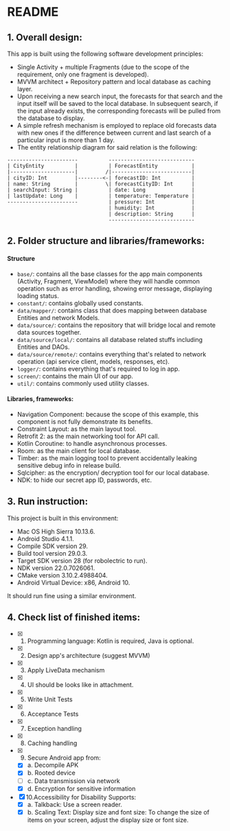 # README

## 1. Overall design:

This app is built using the following software development principles:
- Single Activity + multiple Fragments (due to the scope of the requirement, only one fragment is developed).
- MVVM architect + Repository pattern and local database as caching layer.
- Upon receiving a new search input, the forecasts for that search and the input itself will be saved to the local database. In subsequent search, if the input already exists, the corresponding forecasts will be pulled from the database to display.
- A simple refresh mechanism is employed to replace old forecasts data with new ones if the difference between current and last search of a particular input is more than 1 day.
- The entity relationship diagram for said relation is the following:

```
-----------------------          ----------------------------
| CityEntity          |          | ForecastEntity           |
|---------------------|         /|--------------------------|
| cityID: Int         |--------<-| forecastID: Int          |
| name: String        |         \| forecastCityID: Int      |
| searchInput: String |          | date: Long               |
| lastUpdate: Long    |          | temperature: Temperature |
-----------------------          | pressure: Int            |
                                 | humidity: Int            |
                                 | description: String      |
                                 ----------------------------

```

## 2. Folder structure and libraries/frameworks:

#### Structure

- `base/`: contains all the base classes for the app main components (Activity, Fragment, ViewModel) where they will handle common operation such as error handling, showing error message, displaying loading status.
- `constant/`: contains globally used constants.
- `data/mapper/`: contains class that does mapping between database Entities and network Models.
- `data/source/`: contains the repository that will bridge local and remote data sources together.
- `data/source/local/`: contains all database related stuffs including Entities and DAOs.
- `data/source/remote/`: contains everything that's related to network operation (api service client, models, responses, etc).
- `logger/`: contains everything that's required to log in app.
- `screen/`: contains the main UI of our app.
- `util/`: contains commonly used utility classes.

#### Libraries, frameworks:
- Navigation Component: because the scope of this example, this component is not fully demonstrate its benefits.
- Constraint Layout: as the main layout tool.
- Retrofit 2: as the main networking tool for API call.
- Kotlin Coroutine: to handle asynchronous processes.
- Room: as the main client for local database.
- Timber: as the main logging tool to prevent accidentally leaking sensitive debug info in release build.
- Sqlcipher: as the encryption/ decryption tool for our local database.
- NDK: to hide our secret app ID, passwords, etc.

## 3. Run instruction:

This project is built in this environment:
- Mac OS High Sierra 10.13.6.
- Android Studio 4.1.1.
- Compile SDK version 29.
- Build tool version 29.0.3.
- Target SDK version 28 (for robolectric to run).
- NDK version 22.0.7026061.
- CMake version 3.10.2.4988404.
- Android Virtual Device: x86, Android 10.

It should run fine using a similar environment.

## 4. Check list of finished items:

- [x] 1. Programming language: Kotlin is required, Java is optional.
- [x] 2. Design app's architecture (suggest MVVM)
- [x] 3. Apply LiveData mechanism
- [x] 4. UI should be looks like in attachment.
- [x] 5. Write Unit Tests
- [x] 6. Acceptance Tests
- [x] 7. Exception handling
- [x] 8. Caching handling
- [x] 9. Secure Android app from:
  - [x] a. Decompile APK
  - [x] b. Rooted device
  - [ ] c. Data transmission via network
  - [x] d. Encryption for sensitive information
- [x] 10.Accessibility for Disability Supports:
  - [x] a. Talkback: Use a screen reader.
  - [x] b. Scaling Text: Display size and font size: To change the size of items on your screen,
adjust the display size or font size.
